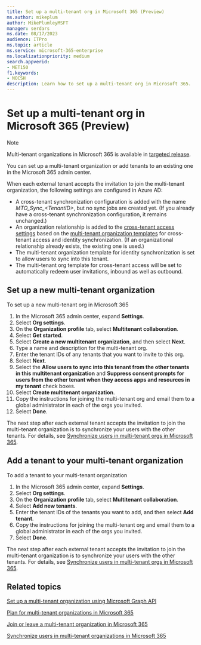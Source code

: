 ```yaml
---
title: Set up a multi-tenant org in Microsoft 365 (Preview)
ms.author: mikeplum
author: MikePlumleyMSFT
manager: serdars
ms.date: 08/17/2023
audience: ITPro
ms.topic: article
ms.service: microsoft-365-enterprise
ms.localizationpriority: medium
search.appverid:
- MET150
f1.keywords:
- NOCSH
description: Learn how to set up a multi-tenant org in Microsoft 365.
---
```


# Set up a multi-tenant org in Microsoft 365 (Preview)

> [!NOTE]
> Multi-tenant organizations in Microsoft 365 is available in [targeted release](/microsoft-365/admin/manage/release-options-in-office-365).

You can set up a multi-tenant organization or add tenants to an existing one in the Microsoft 365 admin center.

When each external tenant accepts the invitation to join the multi-tenant organization, the following settings are configured in Azure AD:

- A cross-tenant synchronization configuration is added with the name *MTO_Sync_\<TenantID\>*, but no sync jobs are created yet. (If you already have a cross-tenant synchronization configuration, it remains unchanged.)
- An organization relationship is added to the [cross-tenant access settings](/azure/active-directory/external-identities/cross-tenant-access-overview) based on the [multi-tenant organization templates](/azure/active-directory/multi-tenant-organizations/templates) for cross-tenant access and identity synchronization. (If an organizational relationship already exists, the existing one is used.)
- The multi-tenant organization template for identity synchronization is set to allow users to sync into this tenant.
- The multi-tenant org template for cross-tenant access will be set to automatically redeem user invitations, inbound as well as outbound.

## Set up a new multi-tenant organization

To set up a new multi-tenant org in Microsoft 365

1. In the Microsoft 365 admin center, expand **Settings**.
1. Select **Org settings**.
1. On the **Organization profile** tab, select **Multitenant collaboration**.
1. Select **Get started**.
1. Select **Create a new multitenant organization**, and then select **Next**.
1. Type a name and description for the multi-tenant org.
1. Enter the tenant IDs of any tenants that you want to invite to this org.
1. Select **Next**.
1. Select the **Allow users to sync into this tenant from the other tenants in this multitenant organization** and **Suppress consent prompts for users from the other tenant when they access apps and resources in my tenant** check boxes.
1. Select **Create multitenant organization**.
1. Copy the instructions for joining the multi-tenant org and email them to a global administrator in each of the orgs you invited.
1. Select **Done**.

The next step after each external tenant accepts the invitation to join the multi-tenant organization is to synchronize your users with the other tenants. For details, see [Synchronize users in multi-tenant orgs in Microsoft 365](sync-users-multi-tenant-orgs.md).

## Add a tenant to your multi-tenant organization

To add a tenant to your multi-tenant organization

1. In the Microsoft 365 admin center, expand **Settings**.
1. Select **Org settings**.
1. On the **Organization profile** tab, select **Multitenant collaboration**.
1. Select **Add new tenants**.
1. Enter the tenant IDs of the tenants you want to add, and then select **Add tenant**.
1. Copy the instructions for joining the multi-tenant org and email them to a global administrator in each of the orgs you invited.
1. Select **Done**.

The next step after each external tenant accepts the invitation to join the multi-tenant organization is to synchronize your users with the other tenants. For details, see [Synchronize users in multi-tenant orgs in Microsoft 365](sync-users-multi-tenant-orgs.md).

## Related topics

[Set up a multi-tenant organization using Microsoft Graph API](/azure/active-directory/multi-tenant-organizations/configure-graph#step-2-create-a-multi-tenant-organization)

[Plan for multi-tenant organizations in Microsoft 365](plan-multi-tenant-org-overview.md)

[Join or leave a multi-tenant organization in Microsoft 365](join-leave-multi-tenant-org.md)

[Synchronize users in multi-tenant organizations in Microsoft 365](sync-users-multi-tenant-orgs.md)

